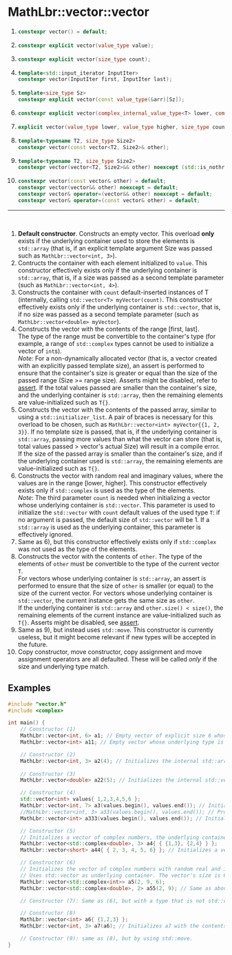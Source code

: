 # MathLbr::vector::vector
1. ```cpp
   constexpr vector() = default;
   ```
2. ```cpp
   constexpr explicit vector(value_type value);
   ```
3. ```cpp
   constexpr explicit vector(size_type count);
   ```
4. ```cpp
   template<std::input_iterator InputIter>
   constexpr vector(InputIter first, InputIter last);
   ```
5. ```cpp
   template<size_type Sz>
   constexpr explicit vector(const value_type(&arr)[Sz]);
   ```
6. ```cpp
   constexpr explicit vector(complex_internal_value_type<T> lower, complex_internal_value_type<T> higher, size_type count = 1);
   ```
7. ```cpp
   explicit vector(value_type lower, value_type higher, size_type count = 1);
   ```
8. ```cpp
   template<typename T2, size_type Size2>
   constexpr vector(const vector<T2, Size2>& other);
   ```
9. ```cpp
   template<typename T2, size_type Size2>
   constexpr vector(vector<T2, Size2>&& other) noexcept (std::is_nothrow_move_constructible_v<T>)
   ```
9. ```cpp
   constexpr vector(const vector& other) = default;
   constexpr vector(vector&& other) noexcept = default;
   constexpr vector& operator=(vector&& other) noexcept = default;
   constexpr vector& operator=(const vector& other) = default;
   ```
<hr><br>
  
1) **Default constructor**. Constructs an empty vector. This overload **only** exists if the underlying container used to store the elements is `std::array` (that is, if an explicit template argument Size was passed such as `MathLbr::vector<int, 3>`).
2) Contructs the container with each element initialized to `value`. This constructor effectively exists only if the underlying container is `std::array`, that is, if a size was passed as a second template parameter (such as `MathLbr::vector<int, 4>`).
3) Constructs the container with `count` default-inserted instances of T (internally, calling `std::vector<T> myVector(count)`. This constructor effectively exists only if the underlying container is `std::vector`, that is, if no size was passed as a second template parameter (such as `MathLbr::vector<double> myVector`).
4) Constructs the vector with the contents of the range [first, last].
   <br> The type of the range must be convertible to the container's type (for example, a range of `std::complex` types cannot be used to initialize a vector of `int`s).
   <br>*Note:* For a non-dynamically allocated vector (that is, a vector created with an explicitly passed template size), an assert is performed to ensure that the container's   size is greater or equal than the size of the passed range (Size >= range size). Asserts might be disabled, refer to <a href="https://en.cppreference.com/w/cpp/error/assert">assert</a>.
   If the total values passed are smaller than the container's size, and the underlying container is `std::array`, then the remaining elements are value-initialized such as `T{}`.
5) Constructs the vector with the contents of the passed array, similar to using a `std::initializer_list`. A pair of braces is necessary for this overload to be chosen, such as `MathLbr::vector<int> myVector{{1, 2, 3}}`. If no template size is passed, that is, if the underlying container is `std::array`, passing more values than what the vector can store (that is, total values passed > vector's actual Size) will result in a compile error.<br>
If the size of the passed array is smaller than the container's size, and if the underlying container used is `std::array`, the remaining elements are value-initialized such as `T{}`.
6) Constructs the vector with random real and imaginary values, where the values are in the range [lower, higher]. This constructor effectively exists only if `std::complex` is used as the type of the elements.<br>
   *Note*: The third parameter `count` is needed when initializing a vector whose underlying container is `std::vector`. This parameter is used to initialize the `std::vector` with `count` default values of the used type `T`: if no argument is passed, the default size of `std::vector` will be 1. If a `std::array` is used as the underlying container, this parameter is effectively ignored.
7) Same as 6), but this constructor effectively exists only if `std::complex` was not used as the type of the elements.
8) Constructs the vector with the contents of `other`. The type of the elements of `other` must be convertible to the type of the current vector `T`.<br>
   For vectors whose underlying container is `std::array`, an assert is performed to ensure that the size of `other` is smaller (or equal) to the size of the current vector. For vectors whose underlying container is `std::vector`, the current instance gets the same size as `other`. <br>
   If the underlying container is `std::array` and `other.size() < size()`, the remaining elements of the current instance are value-initialized such as `T{}`.
   Asserts might be disabled, see <a href="https://en.cppreference.com/w/cpp/error/assert">assert</a>.
9) Same as 9), but instead uses `std::move`. This constructor is currently useless, but it might become relevant if new types will be accepted in the future.
10) Copy constructor, move constructor, copy assignment and move assignment operators are all defaulted. These will be called *only* if the size and underlying type match.

## Examples
```cpp
#include "vector.h"
#include <complex>

int main() {
	// Constructor (1)
	MathLbr::vector<int, 6> a1; // Empty vector of explicit size 6 whose underlying type is std::array
	MathLbr::vector<int> a11; // Empty vector whose underlying type is std::vector, since no explicit size was passed as the second template argument.

	// Constructor (2)
	MathLbr::vector<int, 3> a2(4); // Initializes the internal std::array with 3 values equal to 4.
	
	// Constructor (3)
	MathLbr::vector<double> a22(5); // Initializes the internal std::vector with 5 default values. The size of the container is 5.

	// Constructor (4)
	std::vector<int> values{ 1,2,3,4,5,6 };
	MathLbr::vector<int, 7> a3(values.begin(), values.end()); // Initializes a3 with the contents of values. Last element is default-initialized.
	//MathLbr::vector<int, 3> a33(values.begin(), values.end()); // Produces an assert: 3 is smaller than 6!
	MathLbr::vector<int> a333(values.begin(), values.end()); // Initializes the vector with the contents of value, std::vector is used as internal container.

	// Constructor (5)
	// Initializes a vector of complex numbers, the underlying container used is std::array.
	MathLbr::vector<std::complex<double>, 3> a4{ { {1,3}, {2,4} } };
	MathLbr::vector<short> a44{ { 2, 3, 4, 5, 6} }; // Initializes a vector of 5 shorts, the underlying container is std::vector.

	// Constructor (6)
	// Initializes the vector of complex numbers with random real and imaginary parts in the range [2, 9].
	// Uses std::vector as underlying container. The vector's size is 6 (the last parameter).
	MathLbr::vector<std::complex<int>> a5(2, 9, 6);
	MathLbr::vector<std::complex<double>, 2> a55(2, 9); // Same as above, but uses std::array. The last parameter is ignored.

	// Constructor (7): Same as (6), but with a type that is not std::complex.

	// Constructor (8)
	MathLbr::vector<int> a6{ {1,2,3} };
	MathLbr::vector<int, 3> a7(a6); // Initializes a7 with the contents of a6.

	// Constructor (9): same as (8), but by using std::move.
}

```
